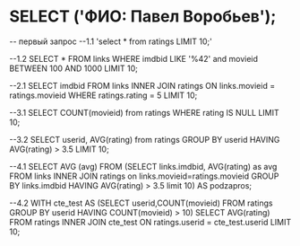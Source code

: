 # SELECT ('ФИО: Павел Воробьев');
-- первый запрос
--1.1
 'select * from ratings LIMIT 10;'

--1.2
SELECT * FROM links
WHERE imdbid LIKE '%42' and movieid BETWEEN 100 AND 1000
LIMIT 10;

--2.1
SELECT imdbid FROM links
INNER JOIN ratings ON links.movieid = ratings.movieid
WHERE ratings.rating = 5
LIMIT 10;

--3.1
SELECT COUNT(movieid) from ratings
WHERE rating IS NULL
LIMIT 10;

--3.2
SELECT userid, AVG(rating) from ratings
GROUP BY userid
HAVING AVG(rating) > 3.5
LIMIT 10;

--4.1
SELECT AVG (avg)
FROM
    (SELECT links.imdbid, AVG(rating) as avg
    FROM links
    INNER JOIN ratings on links.movieid=ratings.movieid
    GROUP BY links.imdbid
    HAVING AVG(rating) > 3.5
    limit 10) AS podzapros;

--4.2
WITH cte_test AS
(SELECT userid,COUNT(movieid) FROM ratings
GROUP BY userid
HAVING COUNT(movieid) > 10)
SELECT AVG(rating)
FROM ratings
INNER JOIN cte_test ON ratings.userid = cte_test.userid
LIMIT 10;
